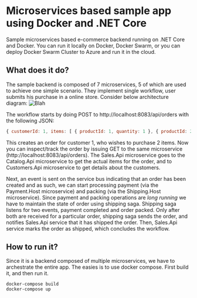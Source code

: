 # Microservices based sample app using Docker and .NET Core
Sample microservices based e-commerce backend running on .NET Core and Docker. You can run it locally on Docker, Docker Swarm, or you can deploy Docker Swarm Cluster to Azure and run it in the cloud.

## What does it do?
The sample backend is composed of 7 microservices, 5 of which are used to achieve one simple scenario. They implement single workflow, user submits his purchase in a online store. Consider below architecture diagram:
![Blah](https://github.com/pwlodek/ECommerce.Microservices/blob/master/Presentation/Architecture.png)

The workflow starts by doing POST to http://localhost:8083/api/orders with the following JSON:

```javascript
{ customerId: 1, items: [ { productId: 1, quantity: 1 }, { productId: 2, quantity: 2 } ]}
```
This creates an order for customer 1, who wishes to purchase 2 items. Now you can inspect/track the order by issuing GET to the same microservice (http://localhost:8083/api/orders). The Sales.Api microservice goes to the Catalog.Api microservice to get the actual items for the order, and to Customers.Api microservice to get details about the customers.

Next, an event is sent on the service bus indicating that an order has been created and as such, we can start processing payment (via the Payment.Host microservice) and packing (via the Shipping.Host microservice). Since payment and packing operations are *long running* we have to maintain the state of order using shipping saga. Shipping saga listens for two events, payment completed and order packed. Only after both are received for a particular order, shipping saga sends the order, and notifies Sales.Api service that it has shipped the order. Then, Sales.Api service marks the order as shipped, which concludes the workflow.

## How to run it?
Since it is a backend composed of multiple microservices, we have to archestrate the entire app. The easies is to use docker compose. First build it, and then run it.

```
docker-compose build
docker-compose up
```
